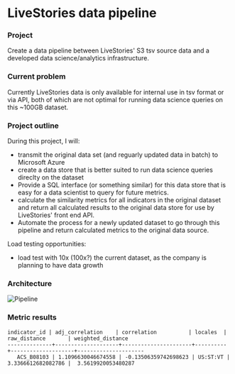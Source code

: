 # LiveStories data pipeline 

### Project
Create a data pipeline between LiveStories' S3 tsv source data and a developed data science/analytics infrastructure.  

### Current problem 
Currently LiveStories data is only available for internal use in tsv format or via API, both of which are not optimal for running data science queries on this ~100GB dataset.  

### Project outline
During this project, I will:
- transmit the original data set (and reguarly updated data in batch) to Microsoft Azure 
- create a data store that is better suited to run data science queries direclty on the dataset
- Provide a SQL interface (or something similar) for this data store that is easy for a data scientist to query for future metrics. 
- calculate the similarity metrics for all indicators in the original dataset and return all calculated results to the original data store for use by LiveStories' front end API. 
- Automate the process for a newly updated dataset to go through this pipeline and return calculated metrics to the original data source.

Load testing opportunities:
- load test with 10x (100x?) the current dataset, as the company is planning to have data growth

### Architecture
![Pipeline](https://www.draw.io/?lightbox=1&highlight=0000ff&edit=_blank&layers=1&nav=1&title=livestories_pipeline.html#Uhttps%3A%2F%2Fdrive.google.com%2Fuc%3Fid%3D1xKrkBIKC571WuXr1-E4uBHz9VcyyDayU%26export%3Ddownload)

### Metric results

```
indicator_id | adj_correlation    | correlation          | locales  | raw_distance       | weighted_distance
--------------+--------------------+----------------------+----------+--------------------+---------------------
   ACS_B08103 | 1.1096630046674558 | -0.13506359742698623 | US:ST:VT | 3.3366612682082786 |  3.5619920053480287
```

